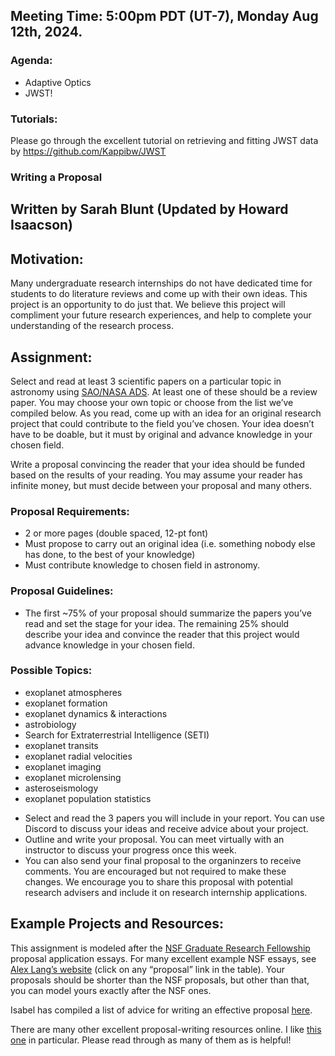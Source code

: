 ## Meeting Time: 5:00pm PDT (UT-7), Monday Aug 12th, 2024.

### Agenda:
* Adaptive Optics
* JWST!


### Tutorials:
Please go through the excellent tutorial on retrieving and fitting JWST data by
https://github.com/Kappibw/JWST

### Writing a Proposal
## Written by Sarah Blunt (Updated by Howard Isaacson)

## Motivation:
Many undergraduate research internships do not have dedicated time for students to do literature reviews and come up with their own ideas. This project is an opportunity to do just that. We believe this project will compliment your future research experiences, and help to complete your understanding of the research process.

## Assignment:
Select and read at least 3 scientific papers on a particular topic in astronomy using [SAO/NASA ADS](https://ui.adsabs.harvard.edu/). At least one of these should be a review paper. You may choose your own topic or choose from the list we’ve compiled below. As you read, come up with an idea for an original research project that could contribute to the field you’ve chosen. Your idea doesn’t have to be doable, but it must by original and advance knowledge in your chosen field.

Write a proposal convincing the reader that your idea should be funded based on the results of your reading. You may assume your reader has infinite money, but must decide between your proposal and many others.

### Proposal Requirements:
-	2 or more pages (double spaced, 12-pt font)
-	Must propose to carry out an original idea (i.e. something nobody else has done, to the best of your knowledge)
-	Must contribute knowledge to chosen field in astronomy.
### Proposal Guidelines:
-	The first ~75% of your proposal should summarize the papers you’ve read and set the stage for your idea. The remaining 25% should describe your idea and convince the reader that this project would advance knowledge in your chosen field.
### Possible Topics:
-	exoplanet atmospheres
-	exoplanet formation
-	exoplanet dynamics & interactions
-	astrobiology
-	Search for Extraterrestrial Intelligence (SETI)
-	exoplanet transits
-	exoplanet radial velocities
-	exoplanet imaging
-	exoplanet microlensing
-	asteroseismology
-	exoplanet population statistics


* Select and read the 3 papers you will include in your report. You can use Discord to discuss your ideas and receive advice about your project.
* Outline and write your proposal. You can meet virtually with an instructor to discuss your progress once this week.
* You can also send your final proposal to the organinzers to receive comments. You are encouraged but not required to make these changes. We encourage you to share this proposal with potential research advisers and include it on research internship applications.

## Example Projects and Resources:

This assignment is modeled after the [NSF Graduate Research Fellowship](https://www.nsfgrfp.org/) proposal application essays. For many excellent example NSF essays, see [Alex Lang’s website](http://www.alexhunterlang.com/nsf-fellowship#TOC-Examples-of-Successful-Essays) (click on any “proposal” link in the table). Your proposals should be shorter than the NSF proposals, but other than that, you can model yours exactly after the NSF ones.

Isabel has compiled a list of advice for writing an effective proposal [here](https://github.com/howardisaacson/Intro-to-Astro2023/blob/main/Week8_REU_Opportunities_Proposals/Writing%20a%20Proposal.md).

There are many other excellent proposal-writing resources online. I like [this one](https://www.mhc.ab.ca/services/academicsupport/~/media/a6c5e5b4dc184e8d8c72d72ec7032a2c.ashx) in particular. Please read through as many of them as is helpful!
